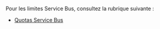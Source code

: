 Pour les limites Service Bus, consultez la rubrique suivante :

 - [Quotas Service Bus][servicebusquotas]

  [servicebusquotas]: http://msdn.microsoft.com/library/azure/ee732538.aspx

<!---HONumber=58-->